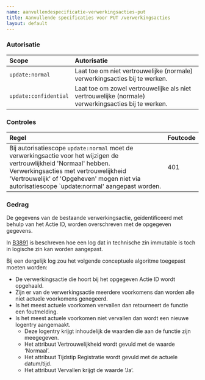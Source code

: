```yaml
---
name: aanvullendespecificatie-verwerkingsacties-put
title: Aanvullende specificaties voor PUT /verwerkingsacties
layout: default
---
```


### Autorisatie

| Scope | Autorisatie | 
| :---- | :---- |
| `update:normal` | Laat toe om niet vertrouwelijke (normale) verwerkingsacties bij te werken. 
| `update:confidential` | Laat toe om zowel vertrouwelijke als niet vertrouwelijke (normale) verwerkingsacties bij te werken.


### Controles

| Regel | Foutcode |
| :---- | :---- |
| Bij autorisatiescope `update:normal` moet de verwerkingsactie voor het wijzigen de vertrouwlijkheid 'Normaal' hebben. Verwerkingsacties met vertrouwelijkheid 'Vertrouwelijk' of 'Opgeheven' mogen niet via autorisatiescope `update:normal' aangepast worden. | 401 |


### Gedrag

De gegevens van de bestaande verwerkingsactie, geïdentificeerd met behulp van het Actie ID, worden overschreven met de opgegeven gegevens.

In [B3891](../achtergronddocumentatie/ontwerp/artefacten/3891.md) is beschreven hoe een log dat in technische zin immutable is toch in logische zin kan worden aangepast.

Bij een dergelijk log zou het volgende conceptuele algoritme toegepast moeten worden:
* De verwerkingsactie die hoort bij het opgegeven Actie ID wordt opgehaald.
* Zijn er van de verwerkingsactie meerdere voorkomens dan worden alle niet actuele voorkomens genegeerd.
* Is het meest actuele voorkomen vervallen dan retourneert de functie een foutmelding.
* Is het meest actuele voorkomen niet vervallen dan wordt een nieuwe logentry aangemaakt.
    * Deze logentry krijgt inhoudelijk de waarden die aan de functie zijn meegegeven.
    * Het attribuut Vertrouwelijkheid wordt gevuld met de waarde ‘Normaal’.
    * Het attribuut Tijdstip Registratie wordt gevuld met de actuele datum/tijd.
    * Het attribuut Vervallen krijgt de waarde ‘Ja’.


